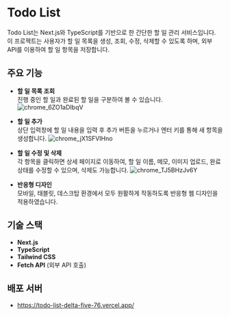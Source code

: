 # Todo List
Todo List는 Next.js와 TypeScript를 기반으로 한 간단한 할 일 관리 서비스입니다.  
이 프로젝트는 사용자가 할 일 목록을 생성, 조회, 수정, 삭제할 수 있도록 하며, 외부 API를 이용하여 할 일 항목을 저장합니다.

## 주요 기능
- **할 일 목록 조회**  
  진행 중인 할 일과 완료된 할 일을 구분하여 볼 수 있습니다.
  ![chrome_6ZO1aDIbqV](https://github.com/user-attachments/assets/0d93a73e-d59a-4da0-8ba8-54bd80075c2b)

- **할 일 추가**  
  상단 입력창에 할 일 내용을 입력 후 추가 버튼을 누르거나 엔터 키를 통해 새 항목을 생성합니다.
  ![chrome_jX1SFVIHno](https://github.com/user-attachments/assets/51c199f3-84e7-4666-a764-9890fb7bfa0a)

- **할 일 수정 및 삭제**  
  각 항목을 클릭하면 상세 페이지로 이동하여, 할 일 이름, 메모, 이미지 업로드, 완료 상태를 수정할 수 있으며, 삭제도 가능합니다.
  ![chrome_TJ5BHzJv6Y](https://github.com/user-attachments/assets/0e5a8daf-e929-41a5-8217-96e072150236)

- **반응형 디자인**  
  모바일, 태블릿, 데스크탑 환경에서 모두 원활하게 작동하도록 반응형 웹 디자인을 적용하였습니다.

## 기술 스택
- **Next.js**  
- **TypeScript**
- **Tailwind CSS**  
- **Fetch API** (외부 API 호출)

## 배포 서버
- https://todo-list-delta-five-76.vercel.app/
